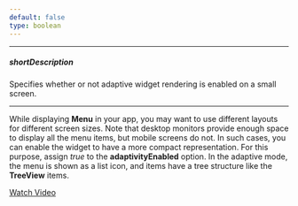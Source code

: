 ```yaml
---
default: false
type: boolean
---
```

---
##### shortDescription
Specifies whether or not adaptive widget rendering is enabled on a small screen.

---
While displaying **Menu** in your app, you may want to use different layouts for different screen sizes. Note that desktop monitors provide enough space to display all the menu items, but mobile screens do not. In such cases, you can enable the widget to have a more compact representation. For this purpose, assign *true* to the **adaptivityEnabled** option. In the adaptive mode, the menu is shown as a list icon, and items have a tree structure like the **TreeView** items.

<a href="https://www.youtube.com/watch?v=JHUSz3S0cWw&index=2&list=PL8h4jt35t1wjGvgflbHEH_e3b23AA30-z" class="button orange small fix-width-155" style="margin-right: 20px;" target="_blank">Watch Video</a>